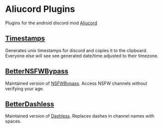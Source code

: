 # Aliucord Plugins

Plugins for the android discord mod [Aliucord](https://github.com/Aliucord)

## [Timestamps](https://github.com/MrAn0nym/AliucordPlugins/tree/main/Timestamps)
Generates unix timestamps for discord and copies it to the clipboard.
Everyone else will see see generated date/time adjusted to their timezone.

## [BetterNSFWBypass](https://github.com/MrAn0nym/AliucordPlugins/tree/main/BetterNSFWBypass)
Maintained version of [NSFWBypass](https://github.com/swishs-client-mod-plugins/aliucord-plugins/tree/main/NSFWGateBypass).
Access NSFW channels without verifying your age.

## [BetterDashless](https://github.com/MrAn0nym/AliucordPlugins//tree/main/BetterDashless)
Maintained version of [Dashless](https://github.com/Sepruko/aliucord-plugins/tree/main/plugins/Dashless).
Replaces dashes in channel names with spaces.